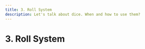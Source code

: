 ```yaml
---
title: 3. Roll System
description: Let's talk about dice. When and how to use them?
---
```


# 3. Roll System

